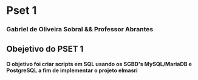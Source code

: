 # Pset 1 
### Gabriel de Oliveira Sobral && Professor Abrantes
## Obejetivo do PSET 1
#### O objetivo foi criar scripts em SQL usando os SGBD's MySQL/MariaDB e PostgreSQL a fim de implementar o projeto elmasri
